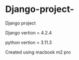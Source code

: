 # Django-project-
Django project 

Django vertion = 4.2.4

python vertion = 3.11.3

Created using macbook m2 pro
